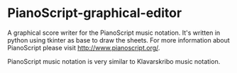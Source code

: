 # PianoScript-graphical-editor
A graphical score writer for the PianoScript music notation. It's written in python using tkinter as base to draw the sheets. For more information about PianoScript please visit http://www.pianoscript.org/.

PianoScript music notation is very similar to Klavarskribo music notation.
